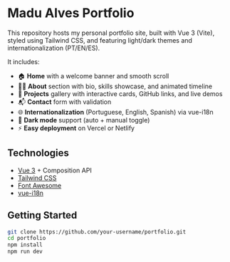 # Madu Alves Portfolio

This repository hosts my personal portfolio site, built with Vue 3 (Vite), styled using Tailwind CSS, and featuring light/dark themes and internationalization (PT/EN/ES).

It includes:

- 🏠 **Home** with a welcome banner and smooth scroll  
- 👩‍💻 **About** section with bio, skills showcase, and animated timeline  
- 💼 **Projects** gallery with interactive cards, GitHub links, and live demos  
- 📬 **Contact** form with validation  
- 🌐 **Internationalization** (Portuguese, English, Spanish) via vue-i18n  
- 🎨 **Dark mode** support (auto + manual toggle)  
- ⚡️ **Easy deployment** on Vercel or Netlify  

## Technologies

- [Vue 3](https://vuejs.org/) + Composition API  
- [Tailwind CSS](https://tailwindcss.com/)  
- [Font Awesome](https://fontawesome.com/)  
- [vue-i18n](https://vue-i18n.intlify.dev/)  

## Getting Started

```bash
git clone https://github.com/your-username/portfolio.git
cd portfolio
npm install
npm run dev
